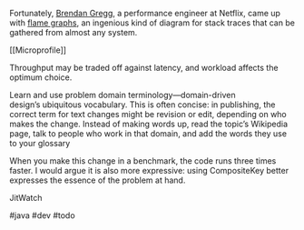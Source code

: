 Fortunately, [Brendan Gregg](https://oreil.ly/dhd5O), a performance engineer at Netflix, came up with [flame graphs](https://oreil.ly/2kCDd), an ingenious kind of diagram for stack traces that can be gathered from almost any system.

[[Microprofile]]
  
Throughput may be traded off against latency, and workload affects the optimum choice.

Learn and use problem domain terminology—domain-driven design’s ubiquitous vocabulary. This is often concise: in publishing, the correct term for text changes might be revision or edit, depending on who makes the change. Instead of making words up, read the topic’s Wikipedia page, talk to people who work in that domain, and add the words they use to your glossary

When you make this change in a benchmark, the code runs three times faster. I would argue it is also more expressive: using CompositeKey better expresses the essence of the problem at hand.

JitWatch

#java #dev #todo